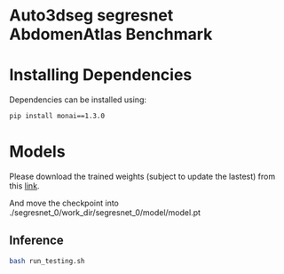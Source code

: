 # Auto3dseg segresnet AbdomenAtlas Benchmark




# Installing Dependencies
Dependencies can be installed using:
``` bash
pip install monai==1.3.0
```

# Models

Please download the trained weights (subject to update the lastest) from this <a href="https://www.dropbox.com/scl/fi/oh3fjp7wce9qfk3tmxxfx/model.pt?rlkey=jnbvduo2arpp8q2xxvd1zprwa&st=lf2oja1y&dl=0"> link</a>.

And move the checkpoint into ./segresnet_0/work_dir/segresnet_0/model/model.pt

## Inference



``` bash
bash run_testing.sh
```
